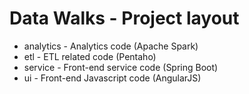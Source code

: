 # Data Walks - Project layout

* analytics - Analytics code (Apache Spark)
* etl - ETL related code (Pentaho)
* service - Front-end service code (Spring Boot)
* ui - Front-end Javascript code (AngularJS)
